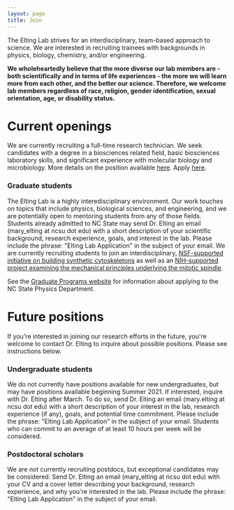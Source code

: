 ```yaml
---
layout: page
title: Join
---
```


The Elting Lab strives for an interdisciplinary, team-based approach to science. We are interested in recruiting trainees with backgrounds in physics, biology, chemistry, and/or engineering.

**We wholeheartedly believe that the more diverse our lab members are - both scientifically and in terms of life experiences - the more we will learn more from each other, and the better our science. Therefore, we welcome lab members regardless of race, religion, gender identification, sexual orientation, age, or disability status.**

# Current openings

We are currently recruiting a full-time research technician. We seek candidates with a degree in a biosciences related field, basic biosciences laboratory skills, and significant experience with molecular biology and microbiology. More details on the position available <a href="https://physics.ncsu.edu/eltinglab/TechnicianFlier2020.pdf">here</a>. Apply <a href="https://jobs.ncsu.edu/postings/137830">here</a>.

### Graduate students

The Elting Lab is a highly interedisciplinary environment. Our work touches on topics that include physics, biological sciences, and engineering, and we are potentially open to mentoring students from any of those fields. Students already admitted to NC State may send Dr. Elting an email (mary_elting at ncsu dot edu) with a short description of your scientific background, research experience, goals, and interest in the lab. Please include the phrase: "Elting Lab Application" in the subject of your email. We are currently recruiting students to join an interdisciplinary, <a href="https://physics.ncsu.edu/eltinglab/news/CYBORG-cell-grant/">NSF-supported initiative on building synthetic cytoskeletons</a> as well as an <a href="https://physics.ncsu.edu/eltinglab/news/NIH-MIRA-grant/">NIH-supported project examining the mechanical principles underlying the mitotic spindle</a>.

See the <a href="https://www.physics.ncsu.edu/graduate/">Graduate Programs website</a> for information about applying to the NC State Physics Department.

# Future positions

If you're interested in joining our research efforts in the future, you're welcome to contact Dr. Elting to inquire about possible positions. Please see instructions below.

### Undergraduate students

We do not currently have positions available for new undergraduates, but may have positions available beginning Summer 2021. If interested, inquire with Dr. Elting after March. To do so, send Dr. Elting an email (mary.elting at ncsu dot edu) with a short description of your interest in the lab, research experience (if any), goals, and potential time commitment. Please include the phrase: "Elting Lab Application" in the subject of your email. Students who can commit to an average of at least 10 hours per week will be considered.

### Postdoctoral scholars

<!--We are currently seeking a postdoctoral researcher for an interdisciplinary, NSF-supported intitative on building synthetic cytoskeletons. This project is a multidisciplinary program involving physicists, engineers, cellular biologists, theorists/modelers, and social scientists. The work will be performed in collaboration with <a href="https://www.bhamla.gatech.edu/">Prof. Saad Bhamla</a> (Georgia Tech), <a href="https://www.fredchanglab.ucsf.edu/">Prof. Fred Chang</a> (UCSF), <a href="https://sols.asu.edu/jane-maienschein">Prof. Jane Maienschein</a> (Arizona State University) and <a href="http://dinner-group.uchicago.edu/">Prof. Aaron Dinner</a> (University of Chicago).

We seek candidates with experimental expertise in cell biology, biochemistry, biophysics, and/or biomolecular engineering. A collaborative, interdisciplinary, and creative mindset is essential. Given the highly interdisciplinary nature of the work, we welcome candidates of diverse backgrounds with PhDs in broadly related fields. Members of underrepresented minority groups and women are strongly encouraged to apply. See more details, and info on how to apply, <a href="https://physics.ncsu.edu/eltinglab/CyborgCellsPostdocAd.pdf">here</a>. -->

 We are not currently recruiting postdocs, but exceptional candidates may be considered. Send Dr. Elting an email (mary_elting at ncsu dot edu) with your CV and a cover letter describing your background, research experience, and why you're interested in the lab. Please include the phrase: "Elting Lab Application" in the subject of your email.
